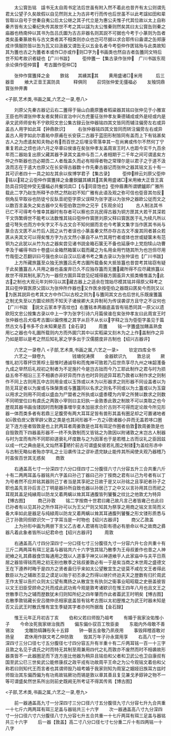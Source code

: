 <!-- { "loadSidebar": true } -->
　　太公寳缶铭　諡书无太自周书定法后世虽有附入然不着此也昔齐有太公则谓先君太公望子久矣故假以自见然则太上为古非考行而传也后世虽不以此考諡如田和辈皆取以自号于世秦自夷公后太公继之其子代立是为惠公夫惟子代其位故以太上自称秦齐皆有太公秦纪失传其故世不考之其以諡为太公惟秦则然矣其曰太公寳缶则秦之庙器也杨南仲以其书为缶吕氏圗为古古非器名则其説不可据也今考于小篆则为缶者类矣虽秦篆故有与古文类者其不相类则亦众也岂可尽据以求合耶传曰盎谓之缶郑康成许慎服防皆以缶为瓦又曰汲器又谓缶无以五金名者今考弡仲作匧铭殆与此类故知其为簠也古之为簠者本或作□亦或作则□字为书画类也然自古者缶簠同文特后世不知考故识者疑也【广川书跋】
　　弡仲簠一【集古录作张仲　广川书跋东观余论俱作弡仲寳　考古圗作弡仲□】








　　张仲作寳簠择之金
　　鉄铭　　其纁其其
　　黄用盛诸□米用　　　后三器音
　　飨大正音王寘防具　　　释俱同
　　召饲张仲爱无彊福必
　　友飱饲鼎寳张仲畀夀








<子部,艺术类,书画之属,六艺之一录,卷八>




　　刘原父先秦古器记云右二簠得于骊山白鹿原簠者稻粱器其铭曰张仲见于小雅宣王臣也所谓张仲孝友者矣賛曰宣治中兴方虎董征张仲孝友秉德辅成或外是经或内是承文武师师安有不宁欧阳文忠公集古録云张仲器铭四其文皆同而辅注偏旁左右或异盖古人用字如此耳【钟鼎款识】
　　右张仲器铭四其文皆同而转注偏旁左右或异盖古人用字如此尔嘉祐中原甫在长安获二古器于蓝田形制皆同有盖而上下有铭甚矣古人之为虑逺矣知夫物必有而百世之后埋没零落幸其一在尚兾或传尔不然何丁宁重复若此之烦也诗六月之卒章曰侯谁在矣张仲孝友盖周宣王时人也距今实千九百余年而二器始复出原父藏其器予录其文盖仲与吾二人者相期于二千年之间可谓逺矣方仲之作斯器也岂必期吾二人者哉盖久而必有相得者物之常理尔是以君子之于道不汲汲而志在于逺大也原父在长安得古器数十作先秦古器记而张仲之器其铭文五十有一其可识者四十一具之如左其余以俟博学君子【集古录】
　　弡仲辨云刘原父弡仲铭以冩之云弡仲作寳簠择之金鏖鋭鑪其纁其其黄用盛诸□米用飨大正音王寘防具召饲弡仲受无彊福必共餐饲具□【与同音饱也】弡仲眉夀所谓镳鑪即广雅所载此二字乃赵生所释予亦然之然赵初不知广雅有此语及观之弥可信也弡音其勿反侧角反早取谷也防徒兮反飤音祀弡字原父误释为张字遂以为张仲之器欧公従而文之以数百言盖失之矣古器中又有弡伯敦岂仲之兄乎【东观余论】
　　古人制法其书已亡不可得考今惟幸其器时有存者可以察也京兆民得古器为铜方匣其大若干其深若干文饰繁缛世不能考以法数惟其铭曰弡仲作寳匣刘原父释曰寳医医于礼为椟凡所以盛弓弩矢也而方中矢字又不与古文合不知何据而言也今考篆文集字当作匧其书尚与篆合古文匧不从竹后人因之从竹者误也小篆虽秦文然亦存古古文不废其同者甚众若匧从夹其文可以得矣惟方字为古文然小篆自不从竹其用竹者或体也世或疑箧未有范铜为之此犹以从竹为古之器矣尝见诸书説金箱石箧无不备也延康中上党抱犊山功曹李及于巗得书四十卷盛以金箱然箱箧以载而藏之为名用金用竹随其所为也岂但尽用竹哉弡之忍翻训曰弓强也余以自汉以后诸书考之集古录以为张仲误也【广川书跋】
　　上方所藏旅簋至众独无旅簠吕氏考古圗所载备矣大抵皆簋也昔尝考其铭窃有疑于此矣簠簋古人共用之器也虽废弃已久不应独存簋而无簠藏所得不应尽藏旅簋以故世不得其制礼家乃为一器但方圎异耳尝见纪城得器方圎虽异大抵类桶惟盖为此古之制也大观元年刘仲冯以其藏古器上之适余在馆始尽模其铭并得原父释考之其曰弡仲寳医原父固以为张仲所作器也又作医余按弡伯之器既曰匧矣今而则又以为医其説异也考其文方中作□以古校之则为与簠同其文古也后世礼乐既废簠簋之制尤失至以方圜论辨而不知天子诸侯卿大夫异制茍为传误袭谬方且守之不议何也【广川书跋　説文云冡本字高坟也】右簠铭本两器底盖皆有铭悉同其一原父以遗欧阳文忠公按集古录以中上一字为张字引诗六月篇侯谁在矣张仲孝友曰此周宣王时张仲器也吕犬临考古圗以偏傍推之其字从巨不从长以字释之当为弡弡字虽见于篇然古文与书多不合未知果是否【金石录】
　　周簠
　　铭一字簠盛加饍盖熟食用匕之器也今礼圗所载则内方而外圎穴其中以实稻粱又刻木为之上作盖制作之异乃如是耶以是考之然后知礼家之学多出于汉儒臆度非古制也【绍兴古器评】








　　六艺之一录卷八
<子部,艺术类,书画之属,六艺之一录>
　　钦定四库全书
　　六艺之一録卷九　　　　　　钱塘倪涛撰
　　金器欵识九
　　敦总说
　　厥惟礼初污尊抔饮篑桴土鼓惟时通诚导和而鬼神可致若乃后世烝享尽九州之味韶濩备九成之举然后礼视初之制者为不足施扵今是岂古拙而今乃工耶此制作之君与时为损益五帝不相沿三王不相袭亦非好异而作古也时异则迹异耳若乃敦者以制作求之则制作不同上古则用瓦中古则用金或以玉饰或以木为以形器求之则形器不同设盖者以为防无耳足者以为废或与珠槃类或与簠簋同以名求之则名不同或以为土簋或以为玉齍以用求之则用不同或以盛血为尸盟者之所执或以盛黍稷为内宰之所賛以数求之则数不同明堂位曰有虞氏之两敦小宰则曰主妇执一金敦黍此敦之制故不可以类取之也今歴观其器书画虫镂因时而制踵事増华变本加丽求合扵古则不可得而定论故今所见形器一体而类多者有若鼎三足腹旁有两大耳耳足皆有兽形其盖有圏足却之可置诸地者如敦伯庻父敦宰辟父敦之类是也其间形器不一方之敦诸器小异而无盖若哆口圏足下连方座者毁敦是也上釴两耳者周姜敦是也耳有珥足作圏者伯敦敦周姜敦是也自毁敦而下四器虽形器不一终不失敦制而又皆铭之为敦因以附诸敦之末岂古人制器与时为宜而有所不同耶抑道衰礼坏度数与之为因革也于是若稽上古而议礼之臣因兹以成一代之典由是礼文灿然革陋扵前古可谓盛矣彼若礼图之制镂为盖绘形赤中与古制无略似者殆亦学礼之士沿袭传注之谬补遗完缺止能传其所闻使夫观乃器稽乃时虽俟百世其无惑矣
　　商敦




　　右通盖高七寸一分深四寸六分口径四寸二分腹径六寸六分容五升三合共重六斤十有二两两耳盖与器铭共六字盖曰孙己丁器曰己孙丁按商之君有以己为号者有以丁为号者然不应并铭其器则己丁者当是其享祀之日故于是又以孙铭之且享祀者孙子之职也盖先言孙后言己丁明是器孙所自致也器以孙居己丁之中又以言孙用其日而祀之耳观其盖足纯縁周以防龙又着两螭以耸其耳通腹皆列饕餮之纹比之他敦尤为特异【愽古图】
　　商己孙敦
　　铭二字按商十世君曰雍己故凡言己者皆雍己也此曰已孙者有以见其孙之所作耳孙可以为王父尸则又知其为祭享之用商之铭文言简而义备大率如此是器足与纯緑周以防龙又着两螭以耸其耳通腹列饕餮之形文镂形质悉与己丁孙敦同但欵识欠一丁字耳当是一时物也【绍兴古器评】
　　商父乙敦盖
　　上为孙形中画为两册下言父乙古者人君锡有功彰有德必有册命以书之故商之彞器凡着此象者皆所以纪君命也【绍兴古器评】
　　周敦













　　右通盖高八寸四分深四寸一分口径七寸三分腹径九寸一分容六升七合共重十有三斤二两两耳有珥三足盖与器铭共六十六字攷其铭乃散季为王母叔姜作也昔之人神祀飨之礼其彞器食饮每通用之既以人道事乎神又以神道飨乎人此家庙中与夫平日燕居之器皆得铭而用之初无别也散季之铭叔姜敦必有一于是矣当商之末世周之盛德文王在下遵养时晦于是四方之贤者盍归乎来如太公望散宜生之徒莫不咸在文王者得此数臣以为之辅故丕显之谟足以贻于初丕承之烈得以继扵终迨夫天之歴数有归扵周武王作太誓以告扵众则太公望有鹰扬之从散宜生有执剑之衞事业昭昭载之史册盖彼皆以文王旧臣受顾命之托而成此武功焉今观是敦考诸欵识在惟王四年八月也且文王之世散季已为之辅而歴数犹未归则知所纪之四年肇而作此者葢武王时明矣【愽古图】右散季敦铭藏长安吕徴仲丞相家底盖皆有铭考古图以太初歴推之为武王时器未知是否又云武王时散氏惟有宜生季疑其字者亦何所据哉【金石録】












　　惟王元年正月初吉丁亥
　　伯和父若曰师毁乃祖考
　　有婚于我家汝佑惟小子
　　今命汝死我家继治我西
　　偏东偏仆驭百工牧臣妾
　　东栽内外毋敢不善锡汝
　　戈雕防缟韠彤矢十五錞
　　钟一磬五金敬乃夙夜用
　　事毁拜稽首敢对扬皇
　　君休用作朕文考乙仲防敦
　　毁其万年子孙永寳用享
　　右高八寸一分深四寸三分口径七寸五分腹径七寸四分容五升有半重十有二斤两耳铭一百一十三字且敦之名见于虞氏之时而特无其制至周兼用四代之礼而敦亦不废然而时不相袭故形器类皆不一此器圏足而下连方座比他器为稍异且铭伯和父者和卫武公也卫自康叔有国至武公巳三世矣武公能修康叔之政平戎有功故周平王命之为公今观铭文着伯和父称若曰则知代王而言者也其谓师毁乃祖考婚于我家则知为周室之姻娅旧族耳方兹时师毁治其东偏西偏为有功焉故铭厥功而锡是敦以章其善且复见兼戈矛錞钟之物不一等可谓盛矣然世系所出则前史既阙无所考证不得其传焉【博古图】


<子部,艺术类,书画之属,六艺之一录,卷九>






　　前一器通盖高九寸一分深四寸三分口径六寸五分腹径九寸六分容七升九合共重一十七斤六两两耳有珥三足盖与器铭共三十六字
　　次一器通盖高八寸九分深四寸一分口径六寸六分腹径八寸九分容七升五合共重一十七斤两耳有珥三足盖与器铭共三十六字
　　后一器【敦盖】高二寸八分口径七寸七分重二斤十有四两铭一十八字
